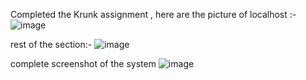Completed the Krunk assignment , here are the picture of localhost :-
![image](https://github.com/ApoorvDubey23/krunk-assignment/assets/132251091/c50564f7-41bb-4d6a-83cd-2efd8297c15e)

rest of the section:-
![image](https://github.com/ApoorvDubey23/krunk-assignment/assets/132251091/e1bc5a8a-ded8-4c71-b9cc-6637ffde3bc0) 

complete screenshot of the system
![image](https://github.com/ApoorvDubey23/krunk-assignment/assets/132251091/d76f81d2-ffc1-4cd6-affe-ecb29bd52a9b)

